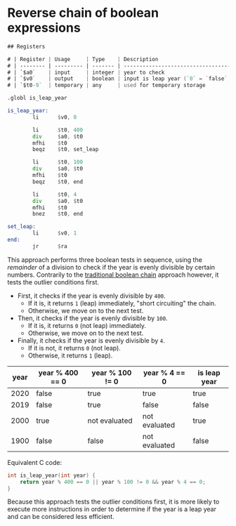 # Reverse chain of boolean expressions

```asm
## Registers

# | Register | Usage     | Type    | Description                                      |
# | -------- | --------- | ------- | ------------------------------------------------ |
# | `$a0`    | input     | integer | year to check                                    |
# | `$v0`    | output    | boolean | input is leap year (`0` = `false`, `1` = `true`) |
# | `$t0-9`  | temporary | any     | used for temporary storage                       |

.globl is_leap_year

is_leap_year:
        li      $v0, 0

        li      $t0, 400
        div     $a0, $t0
        mfhi    $t0
        beqz    $t0, set_leap

        li      $t0, 100
        div     $a0, $t0
        mfhi    $t0
        beqz    $t0, end

        li      $t0, 4
        div     $a0, $t0
        mfhi    $t0
        bnez    $t0, end

set_leap:
        li      $v0, 1
end:
        jr      $ra
```

This approach performs three boolean tests in sequence, using the _remainder_ of a division to check if the year is evenly divisible by certain numbers.
Contrarily to the [traditional boolean chain](../boolean-chain) approach however, it tests the outlier conditions first.

- First, it checks if the year is evenly divisible by `400`.
  - If it is, it returns `1` (leap) immediately, "short circuiting" the chain.
  - Otherwise, we move on to the next test.
- Then, it checks if the year is evenly divisible by `100`.
  - If it is, it returns `0` (not leap) immediately.
  - Otherwise, we move on to the next test.
- Finally, it checks if the year is evenly divisible by `4`.
  - If it is not, it returns `0` (not leap).
  - Otherwise, it returns `1` (leap).

| year | year % 400 == 0 | year % 100 != 0 | year % 4 == 0 | is leap year |
| ---- | --------------- | --------------- | ------------- | ------------ |
| 2020 | false           | true            | true          | true         |
| 2019 | false           | true            | false         | false        |
| 2000 | true            | not evaluated   | not evaluated | true         |
| 1900 | false           | false           | not evaluated | false        |

Equivalent C code:

```c
int is_leap_year(int year) {
    return year % 400 == 0 || year % 100 != 0 && year % 4 == 0;
}
```

Because this approach tests the outlier conditions first, it is more likely to execute more instructions
in order to determine if the year is a leap year and can be considered less efficient.
